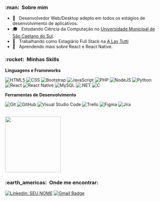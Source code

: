
<h3> :man: &nbsp;Sobre mim </h3>

- 🤔 &nbsp; Desenvolvedor Web/Desktop adepto em todos os estágios de desenvolvimento de aplicativos.
- 🎓 &nbsp; Estudando Ciência da Computação no <a href="https://www.uscs.edu.br">Universidade Municipal de São Caetano do Sul</a>.
- 💼 &nbsp; Trabalhando como Estagiário Full Stack na <a href="https://br.linkedin.com/company/alavtutti">A Lav Tutti</a>
- 🌱 &nbsp; Aprendendo mais sobre React e React Native.

<h3> :rocket: &nbsp;Minhas Skills </h3>

**Linguagens e Frameworks**

  ![HTML5](https://img.shields.io/badge/-HTML5-333333?style=flat&logo=HTML5)
  ![CSS](https://img.shields.io/badge/-CSS-333333?style=flat&logo=CSS3&logoColor=1572B6)
  ![Bootstrap](https://img.shields.io/badge/Bootstrap-333333?style=flat&logo=bootstrap)
  ![JavaScript](https://img.shields.io/badge/-JavaScript-333333?style=flat&logo=javascript)
  ![PHP](https://img.shields.io/badge/PHP-333333?style=flat&logo=php)
  ![NodeJS](https://img.shields.io/badge/Node.js-333333?style=flat&logo=node.js)
  ![Python](https://img.shields.io/badge/Python-333333?style=flat&logo=python)
  ![React](https://img.shields.io/badge/-React-333333?style=flat&logo=react)
  ![React Native](https://img.shields.io/badge/-React%20Native-333333?style=flat&logo=react)
  ![MySQL](https://img.shields.io/badge/-MySQL-333333?style=flat&logo=mysql)
  ![.NET](https://img.shields.io/badge/.NET-333333?style=flat&logo=.net)
  ![C](https://img.shields.io/badge/C-333333?style=flat&logo=c)

**Ferramentas de Desenvolvimento**

  ![Git](https://img.shields.io/badge/-Git-333333?style=flat&logo=git)
  ![GitHub](https://img.shields.io/badge/-GitHub-333333?style=flat&logo=github)
  ![Visual Studio Code](https://img.shields.io/badge/-Visual%20Studio%20Code-333333?style=flat&logo=visual-studio-code&logoColor=007ACC)
  ![Trello](https://img.shields.io/badge/-Trello-333333?style=flat&logo=trello&logoColor=007ACC)
  ![Figma](https://img.shields.io/badge/-Figma-333333?style=flat&logo=figma&logoColor=007ACC)
  ![Jira](https://img.shields.io/badge/-Jira-333333?style=flat&logo=jira&logoColor=007ACC)

<br/>

<a href="https://github.com/enzovga">
  <img height="180em" src="https://github-readme-stats.vercel.app/api?username=enzovga&theme=dracula&show_icons=true" />
</a>

<br/>

<h3> :earth_americas: &nbsp;Onde me encontrar: </h3> 

[![Linkedin: SEU NOME](https://img.shields.io/badge/-Enzo Grozdas-blue?style=flat-square&logo=Linkedin&logoColor=white&link=https://www.linkedin.com/in/enzogrozdas)](https://www.linkedin.com/in/enzogrozdas)
[![Gmail Badge](https://img.shields.io/badge/-enzo.grozdas1@gmail.com-006bed?style=flat-square&logo=Gmail&logoColor=white&link=mailto:enzo.grozdas1@gmail.com)](mailto:enzo.grozdas1@gmail.com)
